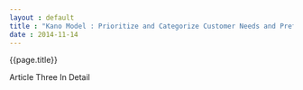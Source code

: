 ```yaml
---
layout : default
title : "Kano Model : Prioritize and Categorize Customer Needs and Preferences"
date : 2014-11-14
---
```



<h>{{page.title}}</h>

Article Three In Detail
